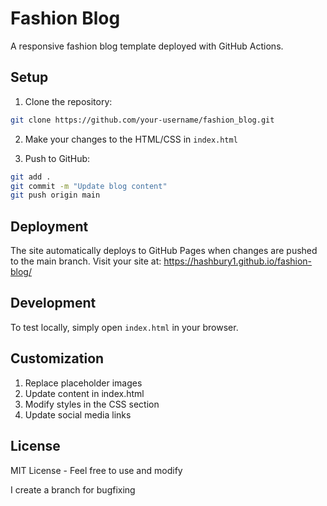 # Fashion Blog

A responsive fashion blog template deployed with GitHub Actions.

## Setup

1. Clone the repository:
```bash
git clone https://github.com/your-username/fashion_blog.git
```

2. Make your changes to the HTML/CSS in `index.html`

3. Push to GitHub:
```bash
git add .
git commit -m "Update blog content"
git push origin main
```

## Deployment

The site automatically deploys to GitHub Pages when changes are pushed to the main branch.
Visit your site at: https://hashbury1.github.io/fashion-blog/

## Development

To test locally, simply open `index.html` in your browser.

## Customization

1. Replace placeholder images
2. Update content in index.html
3. Modify styles in the CSS section
4. Update social media links

## License

MIT License - Feel free to use and modify


I create a branch for bugfixing
